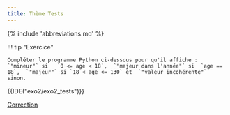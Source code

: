 ```yaml
---
title: Thème Tests
---
```


{% include 'abbreviations.md' %}


!!! tip "Exercice"

    Compléter le programme Python ci-dessous pour qu'il affiche :  `"mineur"` si   `0 <= age < 18`,  `"majeur dans l'année"` si  `age == 18`,  `"majeur"` si `18 < age <= 130` et  `"valeur incohérente"` sinon.
            


{{IDE("exo2/exo2_tests")}} 



[Correction](scripts/exo2/corr_exo2_tests.py)